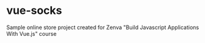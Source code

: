 # vue-socks
Sample online store project created for Zenva "Build Javascript Applications With Vue.js" course
